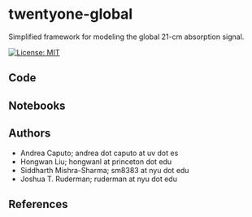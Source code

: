 # twentyone-global

Simplified framework for modeling the global 21-cm absorption signal.

[![License: MIT](https://img.shields.io/badge/License-MIT-red.svg)](https://opensource.org/licenses/MIT)

## Code

## Notebooks

## Authors

-  Andrea Caputo; andrea dot caputo at uv dot es
-  Hongwan Liu; hongwanl at princeton dot edu
-  Siddharth Mishra-Sharma; sm8383 at nyu dot edu
-  Joshua T. Ruderman; ruderman at nyu dot edu

## References